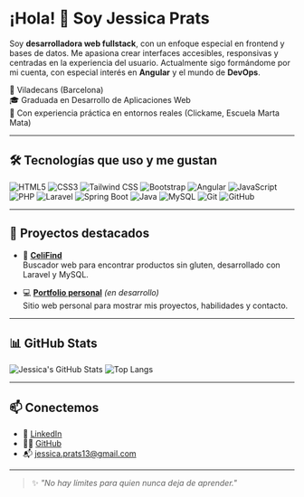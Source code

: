 # ¡Hola! 👋 Soy Jessica Prats

Soy **desarrolladora web fullstack**, con un enfoque especial en frontend y bases de datos. Me apasiona crear interfaces accesibles, responsivas y centradas en la experiencia del usuario. Actualmente sigo formándome por mi cuenta, con especial interés en **Angular** y el mundo de **DevOps**.

📍 Viladecans (Barcelona)  
🎓 Graduada en Desarrollo de Aplicaciones Web  
💼 Con experiencia práctica en entornos reales (Clickame, Escuela Marta Mata)

---

## 🛠 Tecnologías que uso y me gustan

![HTML5](https://img.shields.io/badge/HTML5-E34F26?style=for-the-badge&logo=html5&logoColor=white)
![CSS3](https://img.shields.io/badge/CSS3-1572B6?style=for-the-badge&logo=css3)
![Tailwind CSS](https://img.shields.io/badge/TailwindCSS-06B6D4?style=for-the-badge&logo=tailwind-css)
![Bootstrap](https://img.shields.io/badge/Bootstrap-7952B3?style=for-the-badge&logo=bootstrap)
![Angular](https://img.shields.io/badge/Angular-DD0031?style=for-the-badge&logo=angular&logoColor=white)
![JavaScript](https://img.shields.io/badge/JavaScript-F7DF1E?style=for-the-badge&logo=javascript&logoColor=black)
![PHP](https://img.shields.io/badge/PHP-777BB4?style=for-the-badge&logo=php&logoColor=white)
![Laravel](https://img.shields.io/badge/Laravel-FF2D20?style=for-the-badge&logo=laravel&logoColor=white)
![Spring Boot](https://img.shields.io/badge/SpringBoot-6DB33F?style=for-the-badge&logo=spring-boot&logoColor=white)
![Java](https://img.shields.io/badge/Java-2C2C2C?style=for-the-badge&logo=java&logoColor=white)
![MySQL](https://img.shields.io/badge/MySQL-005C84?style=for-the-badge&logo=mysql&logoColor=white)
![Git](https://img.shields.io/badge/Git-F05032?style=for-the-badge&logo=git&logoColor=white)
![GitHub](https://img.shields.io/badge/GitHub-181717?style=for-the-badge&logo=github)

---

## 🚀 Proyectos destacados

- 🎯 **[CeliFind](https://github.com/jessicapb/CeliFind)**  
  Buscador web para encontrar productos sin gluten, desarrollado con Laravel y MySQL.

- 💻 **[Portfolio personal](https://github.com/jessicapb/mi-portfolio)** *(en desarrollo)*  
  Sitio web personal para mostrar mis proyectos, habilidades y contacto.

---

## 📊 GitHub Stats

![Jessica's GitHub Stats](https://github-readme-stats.vercel.app/api?username=jessicapb&show_icons=true&theme=tokyonight)
![Top Langs](https://github-readme-stats.vercel.app/api/top-langs/?username=jessicapb&layout=compact&theme=tokyonight)

---

## 📫 Conectemos

- 💼 [LinkedIn](https://www.linkedin.com/in/jessica-prats/)
- 🧑‍💻 [GitHub](https://github.com/jessicapb)
- 📬 jessica.prats13@gmail.com

---

> ✨ *"No hay límites para quien nunca deja de aprender."*
